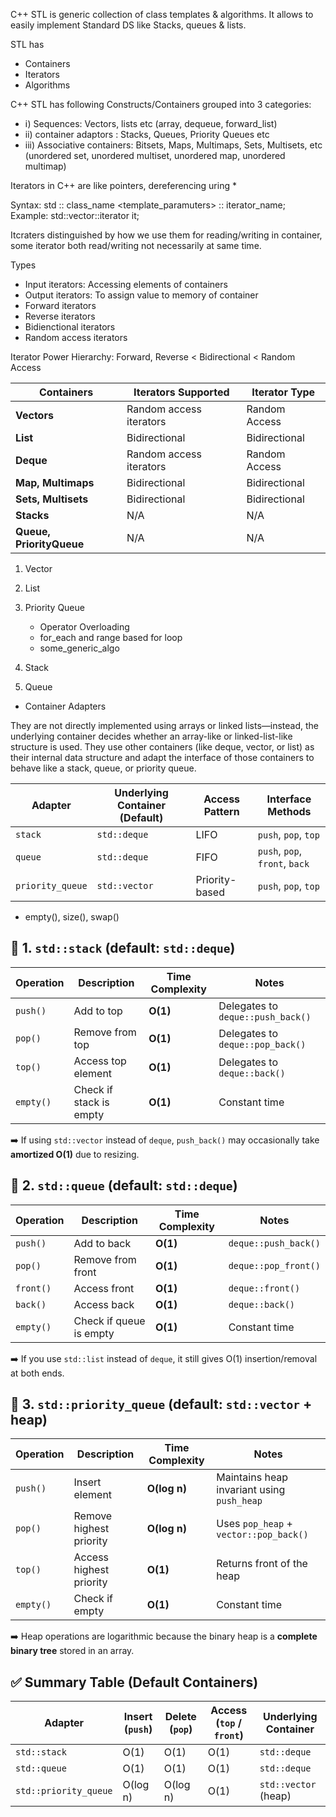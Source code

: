 C++ STL is generic collection of class templates & algorithms.
It allows to easily implement Standard DS like Stacks, queues & lists.

STL has 
- Containers
- Iterators
- Algorithms

C++ STL has following Constructs/Containers grouped into 3 categories:
- ⅰ) Sequences: Vectors, lists etc (array, dequeue, forward_list)
- ⅱ) container adaptors : Stacks, Queues, Priority Queues etc
- iii) Associative containers: Bitsets, Maps, Multimaps, Sets, Multisets, etc (unordered set, unordered multiset, unordered map, unordered multimap)

Iterators in C++ are like pointers, 
dereferencing uring *

Syntax:
std :: class_name <template_paramuters> :: iterator_name;
Example: 
std::vector<int>::iterator it;

Itcraters distinguished by how we use them for reading/writing in container, some iterator both read/writing not necessarily at same time.

Types

- Input iterators: Accessing elements of containers
- Output iterators: To assign value to memory of container
- Forward iterators
- Reverse iterators
- Bidienctional iterators
- Random access iterators

Iterator Power Hierarchy:
Forward, Reverse < Bidirectional < Random Access

| **Containers**           | **Iterators Supported** | **Iterator Type** |
| ------------------------ | ----------------------- | ----------------- |
| **Vectors**              | Random access iterators | Random Access     |
| **List**                 | Bidirectional           | Bidirectional     |
| **Deque**                | Random access iterators | Random Access     |
| **Map, Multimaps**       | Bidirectional           | Bidirectional     |
| **Sets, Multisets**      | Bidirectional           | Bidirectional     |
| **Stacks**               | N/A                     | N/A               |
| **Queue, PriorityQueue** | N/A                     | N/A               |


1. Vector
2. List
3. Priority Queue
   
   - Operator Overloading 
   - for_each and range based for loop 
   - some_generic_algo 
   
4. Stack
5. Queue

- Container Adapters

They are not directly implemented using arrays or linked lists—instead, the underlying container decides whether an array-like or linked-list-like structure is used.
They use other containers (like deque, vector, or list) as their internal data structure and adapt the interface of those containers to behave like a stack, queue, or priority queue.

| Adapter          | Underlying Container (Default) | Access Pattern | Interface Methods              |
| ---------------- | ------------------------------ | -------------- | ------------------------------ |
| `stack`          | `std::deque`                   | LIFO           | `push`, `pop`, `top`           |
| `queue`          | `std::deque`                   | FIFO           | `push`, `pop`, `front`, `back` |
| `priority_queue` | `std::vector`                  | Priority-based | `push`, `pop`, `top`           |

+ empty(), size(), swap()


## 🔹 1. `std::stack` (default: `std::deque`)

| Operation | Description             | Time Complexity | Notes                             |
| --------- | ----------------------- | --------------- | --------------------------------- |
| `push()`  | Add to top              | **O(1)**        | Delegates to `deque::push_back()` |
| `pop()`   | Remove from top         | **O(1)**        | Delegates to `deque::pop_back()`  |
| `top()`   | Access top element      | **O(1)**        | Delegates to `deque::back()`      |
| `empty()` | Check if stack is empty | **O(1)**        | Constant time                     |

➡️ If using `std::vector` instead of `deque`, `push_back()` may occasionally take **amortized O(1)** due to resizing.

## 🔹 2. `std::queue` (default: `std::deque`)

| Operation | Description             | Time Complexity | Notes                |
| --------- | ----------------------- | --------------- | -------------------- |
| `push()`  | Add to back             | **O(1)**        | `deque::push_back()` |
| `pop()`   | Remove from front       | **O(1)**        | `deque::pop_front()` |
| `front()` | Access front            | **O(1)**        | `deque::front()`     |
| `back()`  | Access back             | **O(1)**        | `deque::back()`      |
| `empty()` | Check if queue is empty | **O(1)**        | Constant time        |

➡️ If you use `std::list` instead of `deque`, it still gives O(1) insertion/removal at both ends.

## 🔹 3. `std::priority_queue` (default: `std::vector` + heap)

| Operation | Description             | Time Complexity | Notes                                      |
| --------- | ----------------------- | --------------- | ------------------------------------------ |
| `push()`  | Insert element          | **O(log n)**    | Maintains heap invariant using `push_heap` |
| `pop()`   | Remove highest priority | **O(log n)**    | Uses `pop_heap` + `vector::pop_back()`     |
| `top()`   | Access highest priority | **O(1)**        | Returns front of the heap                  |
| `empty()` | Check if empty          | **O(1)**        | Constant time                              |

➡️ Heap operations are logarithmic because the binary heap is a **complete binary tree** stored in an array.

## ✅ Summary Table (Default Containers)

| Adapter               | Insert (`push`) | Delete (`pop`) | Access (`top` / `front`) | Underlying Container |
| --------------------- | --------------- | -------------- | ------------------------ | -------------------- |
| `std::stack`          | O(1)            | O(1)           | O(1)                     | `std::deque`         |
| `std::queue`          | O(1)            | O(1)           | O(1)                     | `std::deque`         |
| `std::priority_queue` | O(log n)        | O(log n)       | O(1)                     | `std::vector` (heap) |


